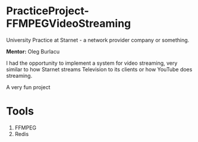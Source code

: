# PracticeProject-FFMPEGVideoStreaming

University Practice at Starnet - a network provider company or something.

**Mentor:** Oleg Burlacu

I had the opportunity to implement a system for video streaming, very similar to how Starnet streams Television to its clients or how YouTube does streaming.

A very fun project

# Tools
1. FFMPEG
2. Redis
